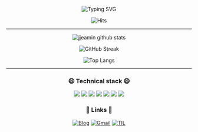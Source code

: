 
<div align=center>

![Typing SVG](https://readme-typing-svg.herokuapp.com?lines=Munju's+learning+challenge+😝)

</div>

<div align=center>

![Hits](https://hits.seeyoufarm.com/api/count/incr/badge.svg?url=https%3A%2F%2Fgithub.com%2Fannmunju&count_bg=%23DC5F5F&title_bg=%23555555&icon=&icon_color=%23E7E7E7&title=hits&edge_flat=false)

 
</div>

-----

<div align=center>
   
   ![jjeamin github stats](https://github-readme-stats.vercel.app/api?username=annmunju&show_icons=true)
   
   ![GitHub Streak](http://github-readme-streak-stats.herokuapp.com?user=annmunju&hide_border=true)
   
   ![Top Langs](https://github-readme-stats.vercel.app/api/top-langs/?username=annmunju&layout=compact)

</div>


------




<div align=center>
   
### 😄 Technical stack 😄

![](https://img.shields.io/badge/Python-3776AB?style=flat-square&logo=Python&logoColor=white)
<img src="https://img.shields.io/badge/Django-092E20?style=flat-square&logo=Django&logoColor=white"/></a>
<img src="https://img.shields.io/badge/Mysql-E6B91E?style=flat-square&logo=MySql&logoColor=white"/></a>
<img src="https://img.shields.io/badge/Pandas-150458?style=flat-square&logo=Pandas&logoColor=white"/></a>
<img src="https://img.shields.io/badge/Numpy-013243?style=flat-square&logo=Numpy&logoColor=white"/></a>
<img src="https://img.shields.io/badge/scikit-learn-F7931E?style=flat-square&logo=scikit-learn&logoColor=white"/></a>
<img src="https://img.shields.io/badge/Keras-D00000?style=flat-square&logo=Keras&logoColor=white"/></a>

</div>

<div align=center>

### 🌱 Links 🌱

[![Blog](https://img.shields.io/badge/Blog-Here-blue?style=for-the-badge)](https://mungdo-log.tistory.com/pages/AI%EC%97%B0%EA%B5%AC%EC%9B%90-%EC%95%88%EB%AC%B8%EC%A3%BC-%EC%9E%85%EB%8B%88%EB%8B%A4)
[![Gmail](https://img.shields.io/badge/Gmail-Here-red?style=for-the-badge)](mailto:ahnmunju@gmail.com)
[![TIL](https://img.shields.io/badge/TIL:2024-Here-green?style=for-the-badge)](https://github.com/annmunju/annmunju/tree/main/TIL/2024)

</div>

